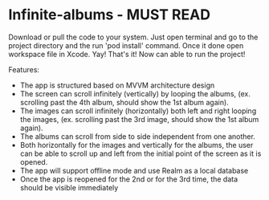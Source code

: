 # Infinite-albums - MUST READ

Download or pull the code to your system. Just open terminal and go to the project directory and the run 'pod install' command.
Once it done open workspace file in Xcode.
Yay! That's it! Now can able to run the project!


Features:
- The app is structured based on MVVM architecture design
- The screen can scroll infinitely (vertically) by looping the albums, (ex. scrolling past the 4th album, should show the 1st album again).
- The images can scroll infinitely (horizontally) both left and right looping the images, (ex. scrolling past the 3rd image, should show the 1st album again).
- The albums can scroll from side to side independent from one another.
- Both horizontally for the images and vertically for the albums, the user can be able to scroll up and left from the initial point of the screen as it is opened.
- The app will support offline mode and use Realm as a local database
- Once the app is reopened for the 2nd or for the 3rd time, the data should be visible immediately

